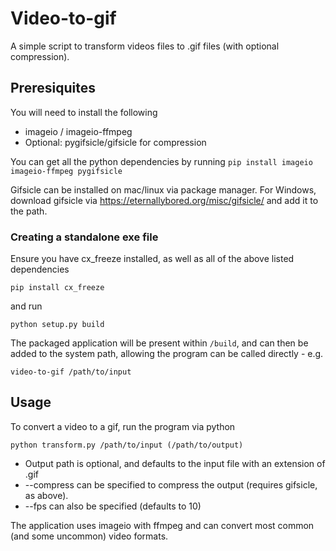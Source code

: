 # Video-to-gif
A simple script to transform videos files to .gif files (with optional compression).

## Preresiquites
You will need to install the following
* imageio / imageio-ffmpeg
* Optional: pygifsicle/gifsicle for compression 

You can get all the python dependencies by running
`pip install imageio imageio-ffmpeg pygifsicle`

Gifsicle can be installed on mac/linux via package manager.  For Windows, download gifsicle via https://eternallybored.org/misc/gifsicle/ and add it to the path.

### Creating a standalone exe file
Ensure you have cx_freeze installed, as well as all of the above listed dependencies
```shell script
pip install cx_freeze
```

and run 
```shell-script
python setup.py build
```

The packaged application will be present within `/build`, and can then be added to the system path,
allowing the program can be called directly - e.g.
```shell script
video-to-gif /path/to/input
```

## Usage
To convert a video to a gif, run the program via python
```shell script
python transform.py /path/to/input (/path/to/output) 
```
* Output path is optional, and defaults to the input file with an extension of .gif  
* --compress can be specified to compress the output (requires gifsicle, as above).  
* --fps can also be specified (defaults to 10)

The application uses imageio with ffmpeg and can convert most common (and some uncommon) video formats. 